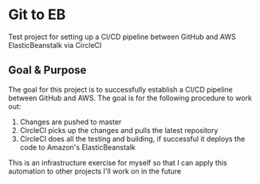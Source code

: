 # Git to EB
Test project for setting up a CI/CD pipeline between GitHub and AWS ElasticBeanstalk via CircleCI

## Goal & Purpose
The goal for this project is to successfully establish a CI/CD pipeline between GitHub and AWS. The goal is for the following procedure to work out:

1. Changes are pushed to master
2. CircleCI picks up the changes and pulls the latest repository
3. CircleCI does all the testing and building, if successful it deploys the code to Amazon's ElasticBeanstalk

This is an infrastructure exercise for myself so that I can apply this automation to other projects I'll work on in the future